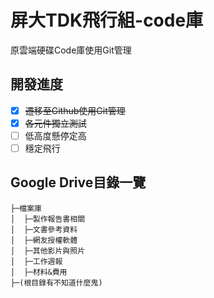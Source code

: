 # 屏大TDK飛行組-code庫
原雲端硬碟Code庫使用Git管理
## 開發進度
- [x] ~~遷移至Github使用Git管理~~
- [x] ~~各元件獨立測試~~
- [ ] 低高度懸停定高
- [ ] 穩定飛行

## Google Drive目錄一覽
```
├─檔案庫
│  ├─製作報告書相關 
│  ├─文書參考資料 
│  ├─網友授權軟體 
│  ├─其他影片與照片 
│  ├─工作週報 
│  ├─材料&費用 
├─(根目錄有不知道什麼鬼)
```
